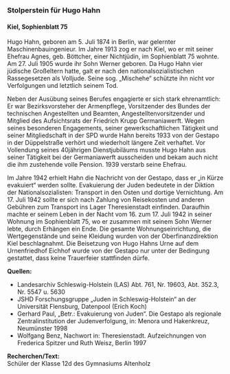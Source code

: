 ### Stolperstein für Hugo Hahn
#### Kiel, Sophienblatt 75

Hugo Hahn, geboren am 5. Juli 1874 in Berlin, war gelernter Maschinenbauingenieur. Im Jahre 1913 zog er nach Kiel, wo er mit seiner Ehefrau Agnes, geb. Böttcher, einer Nichtjüdin, im Sophienblatt 75 wohnte. Am 27. Juli 1905 wurde ihr Sohn Werner geboren. Da Hugo Hahn vier jüdische Großeltern hatte, galt er nach den nationalsozialistischen Rassegesetzen als Volljude. Seine sog. „Mischehe“ schützte ihn nicht vor Verfolgungen und letztlich seinem Tod.

Neben der Ausübung seines Berufes engagierte er sich stark ehrenamtlich: Er war Bezirksvorsteher der Armenpflege, Vorsitzender des Bundes der technischen Angestellten und Beamten, Angestelltenvorsitzender und Mitglied des Aufsichtsrats der Friedrich Krupp Germaniawerft. Wegen seines besonderen Engagements, seiner gewerkschaftlichen Tätigkeit und seiner Mitgliedschaft in der SPD wurde Hahn bereits 1933 von der Gestapo in der Düppelstraße verhört und wiederholt längere Zeit verhaftet. Vor Vollendung seines 40jährigen Dienstjubiläums musste Hugo Hahn aus seiner Tätigkeit bei der Germaniawerft ausscheiden und bekam auch nicht die ihm zustehende volle Pension. 1939 verstarb seine Ehefrau.

Im Jahre 1942 erhielt Hahn die Nachricht von der Gestapo, dass er „in Kürze evakuiert“ werden sollte. Evakuierung der Juden bedeutete in der Diktion der Nationalsozialisten: Transport in den Osten und dortige Vernichtung. Am 17. Juli 1942 sollte er sich nach Zahlung von Reisekosten und anderen Gebühren zum Transport ins Lager Theresienstadt einfinden. Daraufhin machte er seinem Leben in der Nacht vom 16. zum 17. Juli 1942 in seiner Wohnung im Sophienblatt 75, wo er zusammen mit seinem Sohn Werner lebte, durch Erhängen ein Ende. Die gesamte Wohnungseinrichtung, die Wertgegenstände und seine Kleidung wurden von der Oberfinanzdirektion Kiel beschlagnahmt. Die Beisetzung von Hugo Hahns Urne auf dem Urnenfriedhof Eichhof wurde von der Gestapo nur unter der Bedingung gestattet, dass keine Trauerfeier stattfinden dürfe.

**Quellen:**
- Landesarchiv Schleswig-Holstein (LAS) Abt. 761, Nr. 19603, Abt. 352.3, Nr. 5547 u. 5630
- JSHD Forschungsgruppe „Juden in Schleswig-Holstein“ an der Universität Flensburg, Datenpool (Erich Koch)
- Gerhard Paul, „Betr.: Evakuierung von Juden“. Die Gestapo als regionale Zentralinstitution der Judenverfolgung, in: Menora und Hakenkreuz, Neumünster 1998
- Wolfgang Benz, Nachwort in: Theresienstadt. Aufzeichnungen von Frederica Spitzer und Ruth Weisz, Berlin 1997

**Recherchen/Text:**  
Schüler der Klasse 12d des Gymnasiums Altenholz
